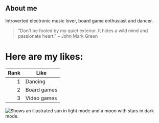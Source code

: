 
## About me

Introverted electronic music lover, board game enthusiast and dancer.
> “Don’t be fooled by my quiet exterior. It hides a wild mind and passionate heart.” – John Mark Green

# Here are my likes:

| Rank | Like |
|-----:|------------|
|     1| Dancing    |
|     2| Board games|
|     3| Video games|

<picture>
  <source media="(prefers-color-scheme: dark)" srcset="https://user-images.githubusercontent.com/25423296/163456776-7f95b81a-f1ed-45f7-b7ab-8fa810d529fa.png">
  <source media="(prefers-color-scheme: light)" srcset="https://user-images.githubusercontent.com/25423296/163456779-a8556205-d0a5-45e2-ac17-42d089e3c3f8.png">
  <img alt="Shows an illustrated sun in light mode and a moon with stars in dark mode." src="https://user-images.githubusercontent.com/25423296/163456779-a8556205-d0a5-45e2-ac17-42d089e3c3f8.png">
</picture>